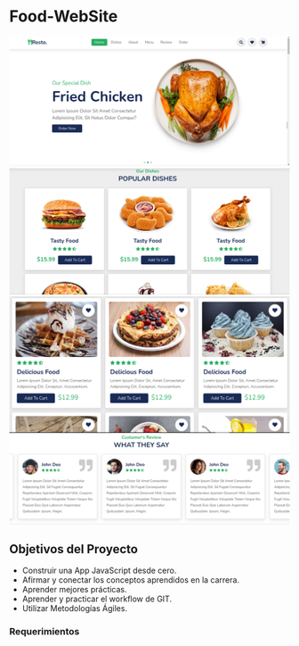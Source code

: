 # Food-WebSite

<img src="./img/Selección_004.png">
<img src="./img/Selección_008.png">
<img src="./img/Selección_009.png">
<img src="./img/Selección_010.png">

## Objetivos del Proyecto

- Construir una App JavaScript desde cero.
- Afirmar y conectar los conceptos aprendidos en la carrera.
- Aprender mejores prácticas.
- Aprender y practicar el workflow de GIT.
- Utilizar Metodologías Ágiles.

### Requerimientos
